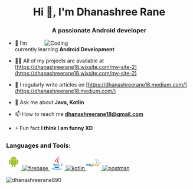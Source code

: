 <h1 align="center">Hi 👋, I'm Dhanashree Rane</h1>
<h3 align="center">A passionate Android developer</h3>

<img align="right" alt="Coding" width="400" src="https://cdn.dribbble.com/users/2646423/screenshots/5507196/computer.gif">

- 🌱 I’m currently learning **Android Development**

- 👨‍💻 All of my projects are available at [https://dhanashreerane18.wixsite.com/my-site-2](https://dhanashreerane18.wixsite.com/my-site-2)

- 📝 I regularly write articles on [https://dhanashreerane18.medium.com/](https://dhanashreerane18.medium.com/)

- 💬 Ask me about **Java, Kotlin**

- 📫 How to reach me **dhanashreerane18@gmail.com**

- ⚡ Fun fact **I think I am funny XD**


<h3 align="left">Languages and Tools:</h3>
<p align="left"> <a href="https://developer.android.com" target="_blank"> <img src="https://raw.githubusercontent.com/devicons/devicon/master/icons/android/android-original-wordmark.svg" alt="android" width="40" height="40"/> </a> <a href="https://firebase.google.com/" target="_blank"> <img src="https://www.vectorlogo.zone/logos/firebase/firebase-icon.svg" alt="firebase" width="40" height="40"/> </a> <a href="https://www.java.com" target="_blank"> <img src="https://raw.githubusercontent.com/devicons/devicon/master/icons/java/java-original.svg" alt="java" width="40" height="40"/> </a> <a href="https://kotlinlang.org" target="_blank"> <img src="https://www.vectorlogo.zone/logos/kotlinlang/kotlinlang-icon.svg" alt="kotlin" width="40" height="40"/> </a> <a href="https://www.mysql.com/" target="_blank"> <img src="https://raw.githubusercontent.com/devicons/devicon/master/icons/mysql/mysql-original-wordmark.svg" alt="mysql" width="40" height="40"/> </a> <a href="https://postman.com" target="_blank"> <img src="https://www.vectorlogo.zone/logos/getpostman/getpostman-icon.svg" alt="postman" width="40" height="40"/> </a> </p>

<p><img align="center" src="https://github-readme-stats.vercel.app/api/top-langs?username=dhanashreerane890&show_icons=true&locale=en&layout=compact" alt="dhanashreerane890" /></p>
